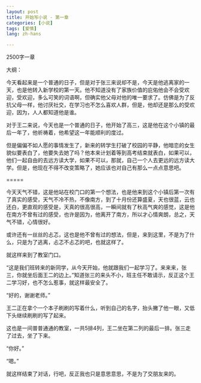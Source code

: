 ```yaml
---
layout: post
title: 开始写小说 - 第一章
categories: [小说]
tags: [爱情]
lang: zh-hans

---
```


2500字一章

大纲：

今天看起来是一个普通的日子，但是对于张三来说却不是，今天是他逃离家的一天，也是他转入新学校的第一天。他不知道没有了家族价值的庇佑他会不会受欢迎，受欢迎，多么可笑的词语啊，但确实他父母对他的唯一要求了。仿佛是为了反抗父母一样，他讨厌社交，在学习也不怎么喜欢人群，但是，他却还是那么的受欢迎，因为，人人都知道他是谁。


对于王二来说，今天也是一个普通的日子，他开始了高三，这是他在这个小镇的最后一年了，他祈祷着，他希望这一年能顺利的度过。

但是偏偏不如人愿的事情发生了，新来的转学生打破了校园的平静，他暗恋的女生貌似要表白了，他要失去她了吗？他本来计划着等到高考结束就表白，如果可以，他们一起自由的去远方读大学，如果不可以，那就，自己一个人去更远的远方读大学。但是，他现在不得不改变策略了，她应该也对自己有那么一点点意思吧。

=====

今天天气不错，这是他站在校门口的第一个想法，也是他来到这个小镇后第一次有了真实的感受，天气不冷不热，不像南方，到了十月份还算盛夏，天也很蓝，云也还白，更直观的感受是，天真的很高很高，一瞬间就有了秋高气爽的感觉，这是他在南方不曾有过的感受，也许是因为，他离开了南方，所以才心情爽朗，总之，天气不错，心情很好。

或许还有一丝丝的忐忑，这也是他不曾有过的想法，但是，来到这里，不是为了什么，只是为了逃离，忐忑不忐忑的吧，也就这样了。

就这样来到了教室门口。

“这是我们班转来的新同学，从今天开始，他就跟我们一起学习了。来来来，张三，你就坐后面王二的边上。”知道张三的来头不小，班主任不敢请示，反正这个王二学习好，也不怎么惹事，就这样最安全了。

“好的，谢谢老师。”

王二正在拿个一个本子刷刷的写着什么，听到自己的名字，抬头撇了他一眼，又低下头继续刷刷的写了起来。

这也是一间普普通通的教室，一共5排4列，王二坐在第二列的最后一排。张三走了过去，坐了下来。

“你好。”

“嗯。”

就这样结束了对话，行吧，反正我也只是意思意思，不是为了交朋友来的。